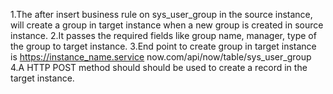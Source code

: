1.The after insert business rule on sys_user_group in the source instance, will create a group in target instance when a new group is created in source instance.
2.It passes the required fields like group name, manager, type of the group to target instance.
3.End point to create group in target instance is https://instance_name.service now.com/api/now/table/sys_user_group
4.A HTTP POST method should should be used to create a record in the target instance.
